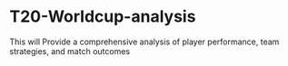 # T20-Worldcup-analysis
This will Provide a comprehensive analysis of player performance, team strategies, and match outcomes
